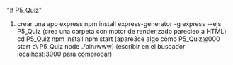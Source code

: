 "# P5_Quiz" 
1) crear una app express
npm install express-generator -g 
express --ejs P5_Quiz (crea una carpeta con motor de renderizado parecieo a HTML)
cd P5_Quiz
npm install
npm start (apare3ce algo como P5_Quiz@000 start c\ P5_Quiz node ./bin/www) (escribir en el buscador localhost:3000 para comprobar)
